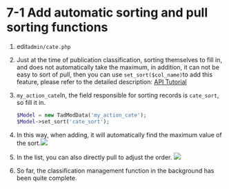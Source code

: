 # 7-1 Add automatic sorting and pull sorting functions

1. edit`admin/cate.php`
2. Just at the time of publication classification, sorting themselves to fill in, and does not automatically take the maximum, in addition, it can not be easy to sort of pull, then you can use `set_sort($col_name)`to add this feature, please refer to the detailed description: [API Tutorial](https://xoops.gitbook.io/jill-lazy-framework-api/3.tadmoddata-class/3-4-form-component/3-4-7-set-as-sort-field-set_sort-usdcol_name)
3. `my_action_cate`In, the field responsible for sorting records is `cate_sort`, so fill it in.

   ```php
   $Model = new TadModData('my_action_cate');
   $Model->set_sort('cate_sort');
   ```

4. In this way, when adding, it will automatically find the maximum value of the sort.![](https://campus-xoops.tn.edu.tw/uploads/tad_book3/image/47/%E7%81%AB%E7%8B%90%E6%88%AA%E5%9B%BE_2020-05-28T02-53-33.845Z.png)
5. In the list, you can also directly pull to adjust the order. ![](https://campus-xoops.tn.edu.tw/uploads/tad_book3/image/47/%E8%A8%BB%E8%A7%A3%202020-05-28%20161343.png)
6. So far, the classification management function in the background has been quite complete.

